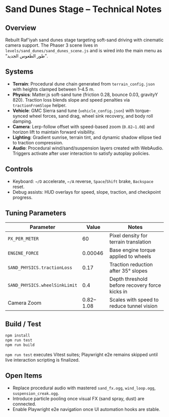# Sand Dunes Stage – Technical Notes

## Overview
Rebuilt Raf'iyah sand dunes stage targeting soft-sand driving with cinematic camera support. The Phaser 3 scene lives in `levels/sand_dunes/sand_dunes_scene.js` and is wired into the main menu as “طور الطعوس الجديد”.

## Systems
- **Terrain**: Procedural dune chain generated from `terrain_config.json` with heights clamped between 1–4.5 m.
- **Physics**: Matter.js soft-sand tune (friction 0.28, bounce 0.03, gravityY 820). Traction loss blends slope and speed penalties via `tractionFromSlope` helper.
- **Vehicle**: GMC Sierra sand tune (`vehicle_config.json`) with torque-synced wheel forces, sand drag, wheel sink recovery, and body roll damping.
- **Camera**: Lerp-follow offset with speed-based zoom (`0.82–1.08`) and horizon lift to maintain forward visibility.
- **Lighting**: Gradient sunrise, terrain tint, and dynamic shadow ellipse tied to traction compression.
- **Audio**: Procedural wind/sand/suspension layers created with WebAudio. Triggers activate after user interaction to satisfy autoplay policies.

## Controls
- Keyboard: `→/D` accelerate, `←/A` reverse, `Space`/`Shift` brake, `Backspace` reset.
- Debug assists: HUD overlays for speed, slope, traction, and checkpoint progress.

## Tuning Parameters
| Parameter | Value | Notes |
|-----------|-------|-------|
| `PX_PER_METER` | 60 | Pixel density for terrain translation |
| `ENGINE_FORCE` | 0.00046 | Base engine torque applied to wheels |
| `SAND_PHYSICS.tractionLoss` | 0.17 | Traction reduction after 35° slopes |
| `SAND_PHYSICS.wheelSinkLimit` | 0.4 | Depth threshold before recovery force kicks in |
| Camera Zoom | 0.82–1.08 | Scales with speed to reduce tunnel vision |

## Build / Test
```bash
npm install
npm run test
npm run build
```

`npm run test` executes Vitest suites; Playwright e2e remains skipped until live interaction scripting is finalized.

## Open Items
- Replace procedural audio with mastered `sand_fx.ogg`, `wind_loop.ogg`, `suspension_creak.ogg`.
- Introduce particle pooling once visual FX (sand spray, dust) are connected.
- Enable Playwright e2e navigation once UI automation hooks are stable.
